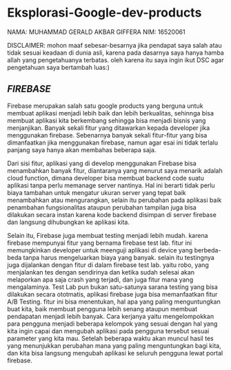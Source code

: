 # Eksplorasi-Google-dev-products


NAMA: MUHAMMAD GERALD AKBAR GIFFERA
NIM: 16520061

DISCLAIMER: mohon maaf sebesar-besarnya jika pendapat saya salah atau tidak sesuai keadaan di dunia asli, karena pada dasarnya saya hanya hamba allah yang pengetahuanya terbatas. oleh karena itu saya ingin ikut DSC agar pengetahuan saya bertambah luas:)

<h2><em>FIREBASE</em></h2>


Firebase merupakan salah satu google products yang berguna untuk membuat aplikasi menjadi lebih baik dan lebih berkualitas, sehinnga bisa membuat aplikasi kita berkembang sehingga bisa menjadi bisnis yang menjanjikan. Banyak sekali fitur yang ditawarkan kepada developer jika menggunakan firebase. Sebenarnya banyak sekali fitur-fitur yang bisa dimanfaatkan jika menggunakan firebase, namun agar esai ini tidak terlalu panjang saya hanya akan membahas beberapa saja.

Dari sisi fitur, aplikasi yang di develop menggunakan Firebase bisa menambahkan banyak fitur, diantaranya yang menurut saya menarik adalah cloud function, dimana developer bisa membuat backend code suatu aplikasi tanpa perlu memanage server nantinya. Hal ini berarti tidak perlu biaya tambahan untuk mengatur ukuran server yang tepat baik menambahkan atau mengurangkan, selain itu perubahan pada aplikasi baik penambahan fungsionalitas ataupun perubahan tampilan juga bisa dilakukan secara instan karena kode backend disimpan di server firebase dan langsung dihubungkan ke aplikasi kita. 

Selain itu, Firebase juga membuat testing menjadi lebih mudah. karena firebase mempunyai fitur yang bernama firebase test lab. fitur ini memungkinkan developer untuk meenguji aplikasi di device yang berbeda-beda tanpa harus mengeluarkan biaya yang banyak. selain itu testingnya juga dijalankan dengan fitur di dalam firebase test lab. yaitu robo, yang menjalankan tes dengan sendirinya dan ketika sudah selesai akan melaporkan apa saja crash yang terjadi, dan juga fitur mana yang mengalaminya. Test Lab pun bukan satu-satunya  sarana testing yang bisa dilakukan secara ototmatis, aplikasi firebase juga bisa memanfaatkan fitur A/B Testing. fitur ini bisa menentukan, hal apa yang paling menguntungkan buat kita, baik membuat pengguna lebih senang ataupun membuat pendapatan menjadi lebih banyak. Cara kerjanya yaitu mengelompokkan para pengguna menjadi beberapa kelompok yang sesuai dengan hal yang kita ingin capai dan mengubah aplikasi pada pengguna tersebut sesuai parameter yang kita mau. Setelah beberapa waktu akan muncul hasil tes yang menunjukkan perubahan mana yang paling menguntungkan bagi kita, dan kita bisa langsung mengubah aplikasi ke seluruh pengguna lewat portal firebase.

